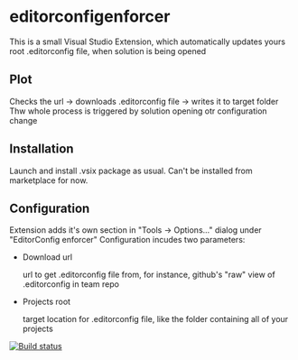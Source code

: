 # editorconfigenforcer

This is a small Visual Studio Extension, which automatically updates yours root .editorconfig file, when solution is being opened

## Plot

Checks the url -> downloads .editorconfig file -> writes it to target folder
Thw whole process is triggered by solution opening otr configuration change

## Installation

Launch and install .vsix package as usual. Can't be installed from marketplace for now.

## Configuration

Extension adds it's own section in "Tools -> Options..." dialog under "EditorConfig enforcer"
Configuration incudes two parameters:
* Download url
  
  url to get .editorconfig file from, for instance, github's "raw" view of .editorconfig in team repo
* Projects root

  target location for .editorconfig file, like the folder containing all of your projects

[![Build status](https://ci.appveyor.com/api/projects/status/lq0yc3jy96rqvs0f?svg=true)](https://ci.appveyor.com/project/amzak/editorconfigenforcer)
